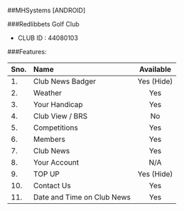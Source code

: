 ##MHSystems [ANDROID]

###Redlibbets Golf Club

- CLUB ID : 44080103


###Features:

| Sno. | Name              | Available      |
| ---- |:----------------  | :------------: |
| 1.   | Club News Badger  | Yes   (Hide)   |
| 2.   | Weather           | Yes            |
| 3.   | Your Handicap     | Yes            |
| 4.   | Club View / BRS   | No             |
| 5.   | Competitions      | Yes            |
| 6.   | Members           | Yes            |
| 7.   | Club News         | Yes            |
| 8.   | Your Account      | N/A            |
| 9.   | TOP UP            | Yes   (Hide)   |
| 10.  | Contact Us        | Yes            |
| 11.  | Date and Time on Club News | Yes   |

